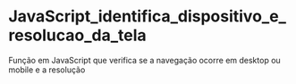 # JavaScript_identifica_dispositivo_e_resolucao_da_tela
Função em JavaScript que verifica se a navegação ocorre em desktop ou mobile e a resolução
